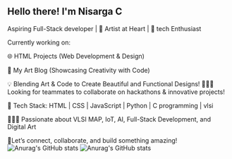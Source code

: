 ##  Hello there! I'm Nisarga C
Aspiring Full-Stack developer | 🎨 Artist at Heart | 👾 tech Enthusiast

 Currently working on:

🌐 HTML Projects (Web Development & Design)

🎨 My Art Blog (Showcasing Creativity with Code)
 

💡 Blending Art & Code to Create Beautiful and Functional Designs!
🕵🏽‍♀️ Looking for teammates to collaborate on hackathons & innovative projects!

🔧 Tech Stack:
HTML | CSS | JavaScript | Python | C programming | vlsi

🧚🏽‍♀️ Passionate about VLSI MAP, IoT, AI, Full-Stack Development, and Digital Art

🌚Let’s connect, collaborate, and build something amazing!
![Anurag's GitHub stats](https://github-readme-stats.vercel.app/api?username=Nisarga05&show=reviews,discussions_started,discussions_answered,prs_merged,prs_merged_percentage)
![Anurag's GitHub stats](https://github-readme-stats.vercel.app/api?username=Nisarga05&show=reviews,discussions_started,discussions_answered,prs_merged,prs_merged_percentage)
